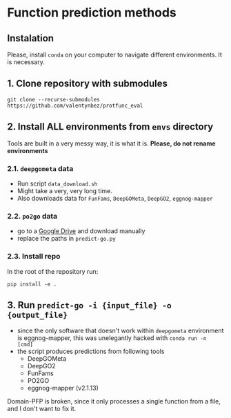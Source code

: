 # Function prediction methods

## Instalation

Please, install `conda` on your computer to navigate different environments. It is necessary. 

## 1. Clone repository with submodules
```
git clone --recurse-submodules https://github.com/valentynbez/protfunc_eval
```

## 2. Install ALL environments from `envs` directory
Tools are built in a very messy way, it is what it is. **Please, do not rename environments**

### 2.1. `deepgometa` data 
- Run script `data_download.sh` 
- Might take a very, very long time.
- Also downloads data for `FunFams`, `DeepGOMeta`, `DeepGO2`, `eggnog-mapper`

### 2.2. `po2go` data
- go to a [Google Drive](https://drive.google.com/drive/folders/1P4ExHz0iFCXq5kwRqmAG8XXNZAvoQcX5) and download manually
- replace the paths in `predict-go.py`
### 2.3. Install repo 
In the root of the repository run:
```
pip install -e . 
```

## 3. Run `predict-go -i {input_file} -o {output_file}`
- since the only software that doesn't work within `deepgometa` environment is eggnog-mapper, this was unelegantly hacked with `conda run -n [cmd]`
- the script produces predictions from following tools
    - DeepGOMeta
    - DeepGO2
    - FunFams
    - PO2GO
    - eggnog-mapper (v2.1.13) 

Domain-PFP is broken, since it only processes a single function from a file, and I don't want to fix it. 

